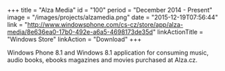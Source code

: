 +++
title = "Alza Media"
id = "100"
period = "December 2014 - Present"
image = "/images/projects/alzamedia.png"
date = "2015-12-19T07:56:44"
link = "http://www.windowsphone.com/cs-cz/store/app/alza-media/8e636ea0-17b0-492e-a6a5-4698173de35d"
linkActionTitle = "Windows Store"
linkAction = "Download"
+++

Windows Phone 8.1 and Windows 8.1 application for consuming music, audio books, ebooks magazines and movies purchased at Alza.cz.
